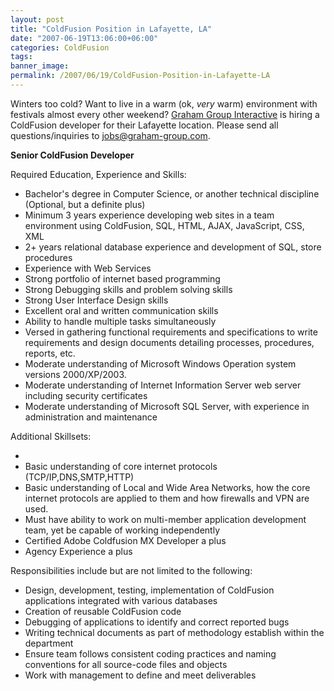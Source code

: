 ```yaml
---
layout: post
title: "ColdFusion Position in Lafayette, LA"
date: "2007-06-19T13:06:00+06:00"
categories: ColdFusion 
tags: 
banner_image: 
permalink: /2007/06/19/ColdFusion-Position-in-Lafayette-LA
---
```


Winters too cold? Want to live in a warm (ok, <i>very</i> warm) environment with festivals almost every other weekend? <a href="http://www.graham-group.com/">Graham Group Interactive</a> is hiring a ColdFusion developer for their Lafayette location. Please send all questions/inquiries to jobs@graham-group.com. 

<b>Senior ColdFusion Developer</b>

Required Education, Experience and Skills:
<ul>
<li>Bachelor's degree in Computer Science, or another technical discipline (Optional, but a definite plus)
<li>Minimum 3 years experience developing web sites in a team environment using ColdFusion, SQL, HTML, AJAX, JavaScript, CSS, XML
<li>2+ years relational database experience and development of SQL, store procedures
<li>Experience with Web Services
<li>Strong portfolio of internet based programming
<li>Strong Debugging skills and problem solving skills
<li>Strong User Interface Design skills
<li>Excellent oral and written communication skills
<li>Ability to handle multiple tasks simultaneously
<li>Versed in gathering functional requirements and specifications to write requirements and design documents detailing processes, procedures, reports, etc.
<li>Moderate understanding of Microsoft Windows Operation system versions 2000/XP/2003.
<li>Moderate understanding of Internet Information Server web server including security certificates
<li>Moderate understanding of Microsoft SQL Server, with experience in administration and maintenance
</ul>

Additional Skillsets:
<ul>
<li>
<li>Basic understanding of core internet protocols (TCP/IP,DNS,SMTP,HTTP)
<li>Basic understanding of Local and Wide Area Networks, how the core internet protocols are applied to them and how firewalls and VPN are used.
<li>Must have ability to work on multi-member application development team, yet be capable of working independently
<li>Certified Adobe Coldfusion MX Developer a plus
<li>Agency Experience a plus
</ul>

Responsibilities include but are not limited to the following:
<ul>
<li>Design, development, testing, implementation of ColdFusion applications integrated with various databases
<li>Creation of reusable ColdFusion code
<li>Debugging of applications to identify and correct reported bugs
<li>Writing technical documents as part of methodology establish within the department
<li>Ensure team follows consistent coding practices and naming conventions for all source-code files and objects
<li>Work with management to define and meet deliverables
</ul>